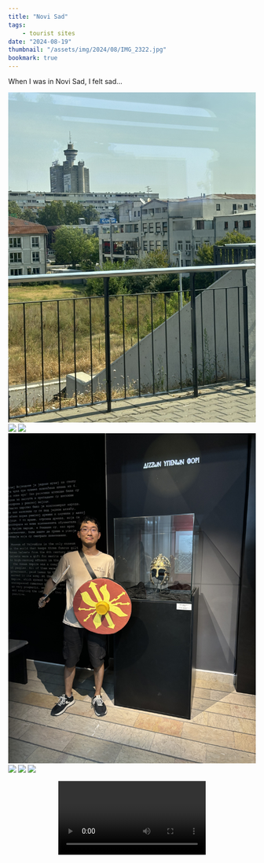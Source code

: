 ```yaml
---
title: "Novi Sad"
tags:
    - tourist sites
date: "2024-08-19"
thumbnail: "/assets/img/2024/08/IMG_2322.jpg"
bookmark: true
---
```


When I was in Novi Sad, I felt sad...

![](/assets/img/2024/08/IMG_2138.jpg)
![](/assets/img/2024/08/IMG_2147.jpg)
![](/assets/img/2024/08/IMG_2173.jpg)
![](/assets/img/2024/08/IMG_2185.jpg)
![](/assets/img/2024/08/IMG_2241.jpg)
![](/assets/img/2024/08/IMG_2313.jpg)
![](/assets/img/2024/08/IMG_2340.jpg)
<center>
    <video controls>
      <source src="/assets/img/2024/08/IMG_2253" type="video/mp4">
    </video>
</center>